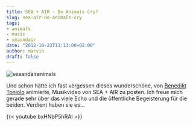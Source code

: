 ```yaml
---
title: SEA + AIR - Do Animals Cry?
slug: sea-air-do-animals-cry
tags:
- animals
- music
- seaandair
date: "2012-10-23T13:13:00+02:00"
author: marvin
draft: false
---
```

![seaandairanimals](/images/seaandairanimals.jpg)

Und schon hätte ich fast vergessen dieses wunderschöne, von [Benedikt
Toniolo](http://www.benedikttoniolo.de/) animierte, Musikvideo von SEA +
AIR zu posten. Ich freue mich gerade sehr über das viele Echo und die
öffentliche Begeisterung für die beiden. Verdient haben sie es...

{{< youtube bxHNbP5hRAI >}}